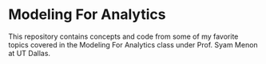 # Modeling For Analytics

This repository contains concepts and code from some of my favorite topics covered in the Modeling For Analytics class under Prof. Syam Menon at UT Dallas.
